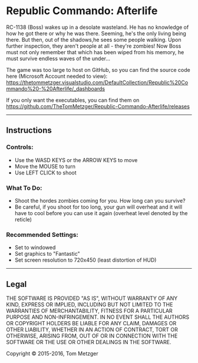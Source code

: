 # Republic Commando: Afterlife
RC-1138 (Boss) wakes up in a desolate wasteland. He has no knowledge of how he got there or why he was there. Seeming, he's the only living being there. But then, out of the shadows,he sees some people walking. Upon further inspection, they aren't people at all - they're zombies! Now Boss must not only remember that which has been wiped from his memory, he must survive endless waves of the under...


The game was too large to host on GitHub, so you can find the source code here (Microsoft Account needed to view): https://thetommetzger.visualstudio.com/DefaultCollection/Republic%20Commando%20-%20Afterlife/_dashboards

If you only want the executables, you can find them on https://github.com/TheTomMetzger/Republic-Commando-Afterlife/releases

<hr>

<h2>Instructions</h2>
<h3>Controls:</h3>
<ul>
<li>Use the WASD KEYS or the ARROW KEYS to move</li>
<li>Move the MOUSE to turn</li>
<li>Use LEFT CLICK to shoot</li>
</ul>

<h3>What To Do:</h3>
<ul>
<li>Shoot the hordes zombies coming for you. How long can you survive? </li>
<li>Be careful, if you shoot for too long, your gun will overheat and it will have to cool before you can use it again (overheat level denoted by the reticle)</li>
</ul>

<h3>Recommended Settings:</h3>
<ul>
<li>Set to windowed</li>
<li>Set graphics to "Fantastic"</li>
<li>Set screen resolution to 720x450 (least distortion of HUD)</li>
</ul>


<hr>

<h2>Legal</h2>
THE SOFTWARE IS PROVIDED "AS IS", WITHOUT WARRANTY OF ANY KIND, EXPRESS OR IMPLIED, INCLUDING BUT NOT LIMITED TO THE WARRANTIES OF MERCHANTABILITY, FITNESS FOR A PARTICULAR PURPOSE AND NON-INFRINGEMENT. IN NO EVENT SHALL THE AUTHORS OR COPYRIGHT HOLDERS BE LIABLE FOR ANY CLAIM, DAMAGES OR OTHER LIABILITY, WHETHER IN AN ACTION OF CONTRACT, TORT OR OTHERWISE, ARISING FROM, OUT OF OR IN CONNECTION WITH THE SOFTWARE OR THE USE OR OTHER DEALINGS IN THE SOFTWARE.

Copyright © 2015-2016, Tom Metzger

